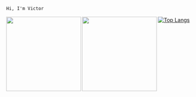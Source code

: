 ```diff
Hi, I'm Victor
```
<img align="left" height="200" src="https://media.giphy.com/media/vzO0Vc8b2VBLi/giphy.gif"/>
<img align="left" height="200" src="https://media.giphy.com/media/lTRuG1F4VZ3LHMpXY2/giphy.gif"/>

[![Top Langs](https://github-readme-stats.vercel.app/api/top-langs/?username=victorpothin&layout=compact&theme=graywhite)](https://github.com/anuraghazra/github-readme-stats)

